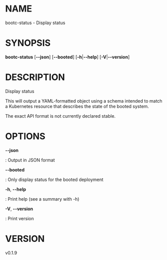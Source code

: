 # NAME

bootc-status - Display status

# SYNOPSIS

**bootc-status** \[**\--json**\] \[**\--booted**\]
\[**-h**\|**\--help**\] \[**-V**\|**\--version**\]

# DESCRIPTION

Display status

This will output a YAML-formatted object using a schema intended to
match a Kubernetes resource that describes the state of the booted
system.

The exact API format is not currently declared stable.

# OPTIONS

**\--json**

:   Output in JSON format

**\--booted**

:   Only display status for the booted deployment

**-h**, **\--help**

:   Print help (see a summary with -h)

**-V**, **\--version**

:   Print version

# VERSION

v0.1.9
